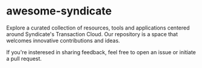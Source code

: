 # awesome-syndicate

Explore a curated collection of resources, tools and applications centered around Syndicate's Transaction Cloud. Our repository is a space that welcomes innovative contributions and ideas. 

If you're insteresed in sharing feedback, feel free to open an issue or initiate a pull request.
